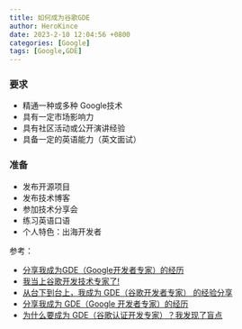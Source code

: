 ```yaml
---
title: 如何成为谷歌GDE
author: HeroKince
date: 2023-2-10 12:04:56 +0800
categories: [Google]
tags: [Google,GDE]
---
```


### 要求

- 精通一种或多种 Google技术
- 具有一定市场影响力
- 具有社区活动或公开演讲经验
- 具备一定的英语能力（英文面试）

### 准备

- 发布开源项目
- 发布技术博客
- 参加技术分享会
- 练习英语口语
- 个人特色：出海开发者

参考：

- [分享我成为GDE（Google开发者专家）的经历](https://segmentfault.com/a/1190000037546307)
- [我当上谷歌开发技术专家了!](https://zhuanlan.zhihu.com/p/42198976)
- [从台下到台上，我成为 GDE（谷歌开发者专家） 的经验分享](https://cloud.tencent.com/developer/article/2011248)
- [分享我成为 GDE（Google 开发者专家）的经历](https://juejin.cn/post/7024301357150502926)
- [为什么要成为 GDE（谷歌认证开发专家）？我发现了盲点](https://rengwuxian.com/gde-sense/)